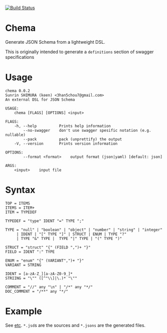 [![Build Status](https://travis-ci.org/KeenS/chema.svg?branch=master)](https://travis-ci.org/KeenS/chema)

# Chema
Generate JSON Schema from a lightweight DSL.

This is originally intended to generate a `definitions` section of swagger specifications

# Usage

```
chema 0.0.2
Sunrin SHIMURA (keen) <3han5chou7@gmail.com>
An external DSL for JSON Schema

USAGE:
    chema [FLAGS] [OPTIONS] <input>

FLAGS:
    -h, --help          Prints help information
        --no-swagger    don't use swagger spesific notation (e.g. nullable)
        --pack          pack (unprettify) the output
    -V, --version       Prints version information

OPTIONS:
        --format <format>    output format (json|yaml) [default: json]

ARGS:
    <input>    input file
```
# Syntax

```
TOP = ITEMS
ITEMS = ITEM+
ITEM = TYPEDEF

TYPEDEF = "type" IDENT "=" TYPE ";"

TYPE = "null" | "boolean" | "object" | "number" | "string" | "integer"
     | IDENT | "[" TYPE "]" | STRUCT | ENUM | TYPE "?"
     | TYPE "&" TYPE |  TYPE "|" TYPE | "(" TYPE ")"

STRUCT = "struct" "{" (FIELD ",")+ "}"
FIELD = IDENT ":" TYPE

ENUM = "enum" "{" (VARIANT",")+ "}"
VARIANT = STRING

IDENT = [a-zA-Z_][a-zA-Z0-9_]*
STRIING = "\"" ([^"\\]|\.)* "\""

COMMENT = "//" any "\n" | "/*" any "*/"
DOC_COMMENT = "/**" any "*/"
```

# Example

See [etc](etc). `*.jsd`s are the sources and `*.jsons` are the generated files.
